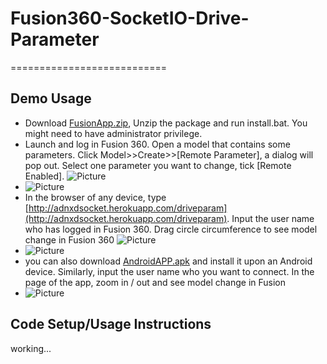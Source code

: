 # Fusion360-SocketIO-Drive-Parameter
===========================

Demo Usage
-----------------------------------
* Download [FusionApp.zip](), Unzip the package and run install.bat. You might need to have administrator privilege.
* Launch and log in Fusion 360. Open a model that contains some parameters. Click Model>>Create>>[Remote Parameter], a dialog will pop out. Select one parameter you want to change, tick [Remote Enabled].
  ![Picture](https://github.com/xiaodongliang/Fusion360-SocketIO-Drive-Parameter/blob/master/Help/fusion-menu.png) 
* 
  ![Picture](https://github.com/xiaodongliang/Fusion360-SocketIO-Drive-Parameter/blob/master/Help/fusion-dialog.png) 
* In the browser of any device, type [http://adnxdsocket.herokuapp.com/driveparam](http://adnxdsocket.herokuapp.com/driveparam). Input the user name who has logged in Fusion 360. Drag circle circumference to see model change in Fusion 360
  ![Picture](https://github.com/xiaodongliang/Fusion360-SocketIO-Drive-Parameter/blob/master/Help/browser-web.png) 
* 
  ![Picture](https://github.com/xiaodongliang/Fusion360-SocketIO-Drive-Parameter/blob/master/Help/iphone.jpg) 
* you can also download [AndroidAPP.apk]() and install it upon an Android device. Similarly, input the user name who you want to connect.  In the page of the app, zoom in / out and see model change in Fusion
* ![Picture](https://github.com/xiaodongliang/Fusion360-SocketIO-Drive-Parameter/blob/master/Help/android.png) 



Code Setup/Usage Instructions
-----------------------------------
working...


